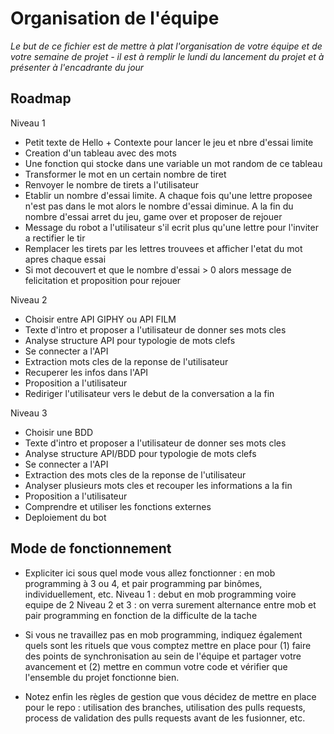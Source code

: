 # Organisation de l'équipe

*Le but de ce fichier est de mettre à plat l'organisation de votre équipe et de votre semaine de projet - il est à remplir le lundi du lancement du projet et à présenter à l'encadrante du jour*

## Roadmap

Niveau 1
- Petit texte de Hello + Contexte pour lancer le jeu et nbre d'essai limite
- Creation d'un tableau avec des mots 
- Une fonction qui stocke dans une variable un mot random de ce tableau
- Transformer le mot en un certain nombre de tiret
- Renvoyer le nombre de tirets a l'utilisateur
- Etablir un nombre d'essai limite. A chaque fois qu'une lettre proposee n'est pas dans le mot alors le nombre d'essai diminue. A la fin du nombre d'essai arret du jeu, game over et proposer de rejouer
- Message du robot a l'utilisateur s'il ecrit plus qu'une lettre pour l'inviter a rectifier le tir
- Remplacer les tirets par les lettres trouvees et afficher l'etat du mot apres chaque essai
- Si mot decouvert et que le nombre d'essai > 0 alors message de felicitation et proposition pour rejouer 


Niveau 2
- Choisir entre API GIPHY ou API FILM
- Texte d'intro et proposer a l'utilisateur de donner ses mots cles
- Analyse structure API pour typologie de mots clefs 
- Se connecter a l'API
- Extraction mots cles de la reponse de l'utilisateur
- Recuperer les infos dans l'API
- Proposition a l'utilisateur 
- Rediriger l'utilisateur vers le debut de la conversation a la fin

Niveau 3
- Choisir une BDD
- Texte d'intro et proposer a l'utilisateur de donner ses mots cles
- Analyse structure API/BDD pour typologie de mots clefs
- Se connecter a l'API
- Extraction des mots cles de la reponse de l'utilisateur 
- Analyser plusieurs mots cles et recouper les informations a la fin
- Proposition a l'utilisateur 
- Comprendre et utiliser les fonctions externes
- Deploiement du bot
## Mode de fonctionnement 

- Expliciter ici sous quel mode vous allez fonctionner : en mob programming à 3 ou 4, et pair programming par binômes, individuellement, etc.
Niveau 1 : debut en mob programming voire equipe de 2
Niveau 2 et 3 : on verra surement alternance entre mob et pair programming en fonction de la difficulte de la tache

- Si vous ne travaillez pas en mob programming, indiquez également quels sont les rituels que vous comptez mettre en place pour (1) faire des points de synchronisation au sein de l'équipe et partager votre avancement et (2) mettre en commun votre code et vérifier que l'ensemble du projet fonctionne bien.
- Notez enfin les règles de gestion que vous décidez de mettre en place pour le repo : utilisation des branches, utilisation des pulls requests, process de validation des pulls requests avant de les fusionner, etc.
